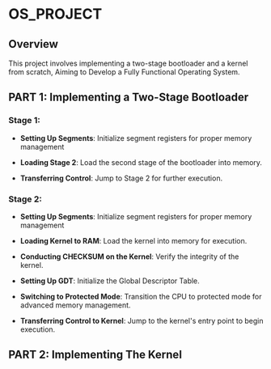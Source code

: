 # OS_PROJECT

## Overview
This project involves implementing a two-stage bootloader and a kernel from scratch, Aiming to Develop a Fully Functional Operating System. 

## PART 1: Implementing a Two-Stage Bootloader

### Stage 1:
- **Setting Up Segments**: Initialize segment registers for proper memory management

- **Loading Stage 2**: Load the second stage of the bootloader into memory.

- **Transferring Control**: Jump to Stage 2 for further execution.

### Stage 2:
- **Setting Up Segments**: Initialize segment registers for proper memory management

- **Loading Kernel to RAM**: Load the kernel into memory for execution.

- **Conducting CHECKSUM on the Kernel**: Verify the integrity of the kernel.

- **Setting Up GDT**: Initialize the Global Descriptor Table.

- **Switching to Protected Mode**: Transition the CPU to protected mode for advanced memory management.

- **Transferring Control to Kernel**: Jump to the kernel's entry point to begin execution.

## PART 2: Implementing The Kernel

